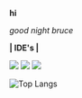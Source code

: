 **hi**

*good night bruce*
  
**| IDE's |**
<div>
<img src="https://img.shields.io/badge/CLion-000000?style=for-the-badge&logo=clion&logoColor=white"> <img src="https://img.shields.io/badge/PyCharm-000000.svg?&style=for-the-badge&logo=PyCharm&logoColor=white"> <img src="https://img.shields.io/badge/PyCharm-000000.svg?&style=for-the-badge&logo=PyCharm&logoColor=white">
</div>
</div>


</div>

![Top Langs](https://github-readme-stats.vercel.app/api/top-langs/?username=luisbenicio1&theme=tokyonight)
